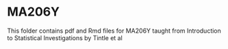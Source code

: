 # MA206Y

This folder contains pdf and Rmd files for MA206Y taught from Introduction to Statistical Investigations by Tintle et al
